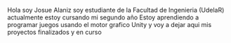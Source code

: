 Hola soy Josue Alaniz soy estudiante de la Facultad de Ingenieria (UdelaR) actualmente estoy cursando mi segundo año
Estoy aprendiendo a programar juegos usando el motor grafico Unity y voy a dejar aqui mis proyectos finalizados y en curso
